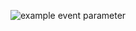 ![example event parameter](https://github.com/github/docs/actions/workflows/main.yml/badge.svg?event=push) 
